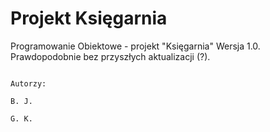 # Projekt Księgarnia
Programowanie Obiektowe - projekt "Księgarnia"
Wersja 1.0. Prawdopodobnie bez przyszłych aktualizacji (?).






                                                                                                      Autorzy:
                                                                                             B. J.
                                                                                             G. K.
